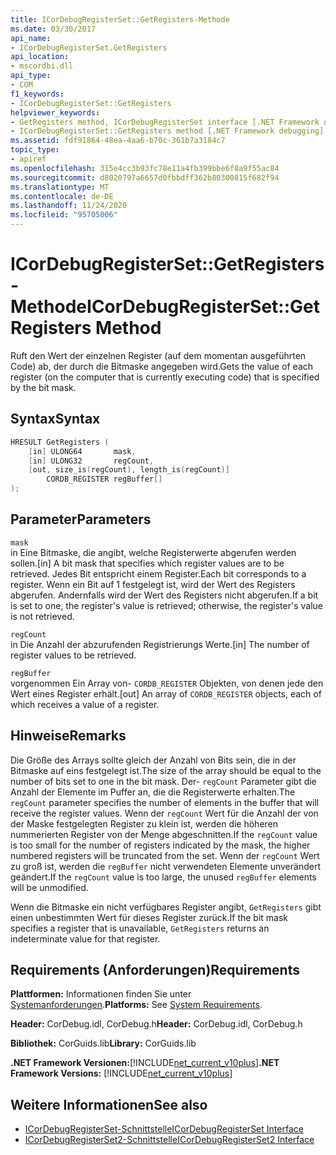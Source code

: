 ```yaml
---
title: ICorDebugRegisterSet::GetRegisters-Methode
ms.date: 03/30/2017
api_name:
- ICorDebugRegisterSet.GetRegisters
api_location:
- mscordbi.dll
api_type:
- COM
f1_keywords:
- ICorDebugRegisterSet::GetRegisters
helpviewer_keywords:
- GetRegisters method, ICorDebugRegisterSet interface [.NET Framework debugging]
- ICorDebugRegisterSet::GetRegisters method [.NET Framework debugging]
ms.assetid: fdf91864-48ea-4aa6-b70c-361b7a3184c7
topic_type:
- apiref
ms.openlocfilehash: 315e4cc3b93fc78e11a4fb399bbe6f8a9f55ac84
ms.sourcegitcommit: d8020797a6657d0fbbdff362b80300815f682f94
ms.translationtype: MT
ms.contentlocale: de-DE
ms.lasthandoff: 11/24/2020
ms.locfileid: "95705006"
---
```

# <a name="icordebugregistersetgetregisters-method"></a><span data-ttu-id="37e0e-102">ICorDebugRegisterSet::GetRegisters-Methode</span><span class="sxs-lookup"><span data-stu-id="37e0e-102">ICorDebugRegisterSet::GetRegisters Method</span></span>

<span data-ttu-id="37e0e-103">Ruft den Wert der einzelnen Register (auf dem momentan ausgeführten Code) ab, der durch die Bitmaske angegeben wird.</span><span class="sxs-lookup"><span data-stu-id="37e0e-103">Gets the value of each register (on the computer that is currently executing code) that is specified by the bit mask.</span></span>  
  
## <a name="syntax"></a><span data-ttu-id="37e0e-104">Syntax</span><span class="sxs-lookup"><span data-stu-id="37e0e-104">Syntax</span></span>  
  
```cpp  
HRESULT GetRegisters (  
    [in] ULONG64       mask,
    [in] ULONG32       regCount,  
    [out, size_is(regCount), length_is(regCount)]  
        CORDB_REGISTER regBuffer[]  
);  
```  
  
## <a name="parameters"></a><span data-ttu-id="37e0e-105">Parameter</span><span class="sxs-lookup"><span data-stu-id="37e0e-105">Parameters</span></span>  

 `mask`  
 <span data-ttu-id="37e0e-106">in Eine Bitmaske, die angibt, welche Registerwerte abgerufen werden sollen.</span><span class="sxs-lookup"><span data-stu-id="37e0e-106">[in] A bit mask that specifies which register values are to be retrieved.</span></span> <span data-ttu-id="37e0e-107">Jedes Bit entspricht einem Register.</span><span class="sxs-lookup"><span data-stu-id="37e0e-107">Each bit corresponds to a register.</span></span> <span data-ttu-id="37e0e-108">Wenn ein Bit auf 1 festgelegt ist, wird der Wert des Registers abgerufen. Andernfalls wird der Wert des Registers nicht abgerufen.</span><span class="sxs-lookup"><span data-stu-id="37e0e-108">If a bit is set to one, the register's value is retrieved; otherwise, the register's value is not retrieved.</span></span>  
  
 `regCount`  
 <span data-ttu-id="37e0e-109">in Die Anzahl der abzurufenden Registrierungs Werte.</span><span class="sxs-lookup"><span data-stu-id="37e0e-109">[in] The number of register values to be retrieved.</span></span>  
  
 `regBuffer`  
 <span data-ttu-id="37e0e-110">vorgenommen Ein Array von- `CORDB_REGISTER` Objekten, von denen jede den Wert eines Register erhält.</span><span class="sxs-lookup"><span data-stu-id="37e0e-110">[out] An array of `CORDB_REGISTER` objects, each of which receives a value of a register.</span></span>  
  
## <a name="remarks"></a><span data-ttu-id="37e0e-111">Hinweise</span><span class="sxs-lookup"><span data-stu-id="37e0e-111">Remarks</span></span>  

 <span data-ttu-id="37e0e-112">Die Größe des Arrays sollte gleich der Anzahl von Bits sein, die in der Bitmaske auf eins festgelegt ist.</span><span class="sxs-lookup"><span data-stu-id="37e0e-112">The size of the array should be equal to the number of bits set to one in the bit mask.</span></span> <span data-ttu-id="37e0e-113">Der- `regCount` Parameter gibt die Anzahl der Elemente im Puffer an, die die Registerwerte erhalten.</span><span class="sxs-lookup"><span data-stu-id="37e0e-113">The `regCount` parameter specifies the number of elements in the buffer that will receive the register values.</span></span> <span data-ttu-id="37e0e-114">Wenn der `regCount` Wert für die Anzahl der von der Maske festgelegten Register zu klein ist, werden die höheren nummerierten Register von der Menge abgeschnitten.</span><span class="sxs-lookup"><span data-stu-id="37e0e-114">If the `regCount` value is too small for the number of registers indicated by the mask, the higher numbered registers will be truncated from the set.</span></span> <span data-ttu-id="37e0e-115">Wenn der `regCount` Wert zu groß ist, werden die `regBuffer` nicht verwendeten Elemente unverändert geändert.</span><span class="sxs-lookup"><span data-stu-id="37e0e-115">If the `regCount` value is too large, the unused `regBuffer` elements will be unmodified.</span></span>  
  
 <span data-ttu-id="37e0e-116">Wenn die Bitmaske ein nicht verfügbares Register angibt, `GetRegisters` gibt einen unbestimmten Wert für dieses Register zurück.</span><span class="sxs-lookup"><span data-stu-id="37e0e-116">If the bit mask specifies a register that is unavailable, `GetRegisters` returns an indeterminate value for that register.</span></span>  
  
## <a name="requirements"></a><span data-ttu-id="37e0e-117">Requirements (Anforderungen)</span><span class="sxs-lookup"><span data-stu-id="37e0e-117">Requirements</span></span>  

 <span data-ttu-id="37e0e-118">**Plattformen:** Informationen finden Sie unter [Systemanforderungen](../../get-started/system-requirements.md).</span><span class="sxs-lookup"><span data-stu-id="37e0e-118">**Platforms:** See [System Requirements](../../get-started/system-requirements.md).</span></span>  
  
 <span data-ttu-id="37e0e-119">**Header:** CorDebug.idl, CorDebug.h</span><span class="sxs-lookup"><span data-stu-id="37e0e-119">**Header:** CorDebug.idl, CorDebug.h</span></span>  
  
 <span data-ttu-id="37e0e-120">**Bibliothek:** CorGuids.lib</span><span class="sxs-lookup"><span data-stu-id="37e0e-120">**Library:** CorGuids.lib</span></span>  
  
 <span data-ttu-id="37e0e-121">**.NET Framework Versionen:**[!INCLUDE[net_current_v10plus](../../../../includes/net-current-v10plus-md.md)]</span><span class="sxs-lookup"><span data-stu-id="37e0e-121">**.NET Framework Versions:** [!INCLUDE[net_current_v10plus](../../../../includes/net-current-v10plus-md.md)]</span></span>  
  
## <a name="see-also"></a><span data-ttu-id="37e0e-122">Weitere Informationen</span><span class="sxs-lookup"><span data-stu-id="37e0e-122">See also</span></span>

- [<span data-ttu-id="37e0e-123">ICorDebugRegisterSet-Schnittstelle</span><span class="sxs-lookup"><span data-stu-id="37e0e-123">ICorDebugRegisterSet Interface</span></span>](icordebugregisterset-interface.md)
- [<span data-ttu-id="37e0e-124">ICorDebugRegisterSet2-Schnittstelle</span><span class="sxs-lookup"><span data-stu-id="37e0e-124">ICorDebugRegisterSet2 Interface</span></span>](icordebugregisterset2-interface.md)
